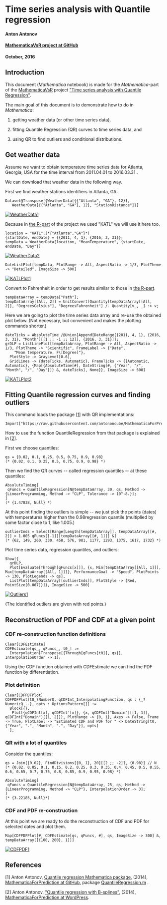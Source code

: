 # Time series analysis with Quantile regression

#### Anton Antonov   
#### [MathematicaVsR project at GitHub](https://github.com/antononcube/MathematicaVsR/tree/master/Projects)    
#### October, 2016   


## Introduction

This document (*Mathematica* notebook) is made for the *Mathematica*-part of the [MathematicaVsR](https://github.com/antononcube/MathematicaVsR/) project ["Time series analysis with Quantile Regression"](https://github.com/antononcube/MathematicaVsR/tree/master/Projects/TimeSeriesAnalysisWithQuantileRegression).

The main goal of this document is to demonstrate how to do in *Mathematica*:

1. getting weather data (or other time series data),

2. fitting Quantile Regression (QR) curves to time series data, and

3. using QR to find outliers and conditional distributions.

## Get weather data


Assume we want to obtain temperature time series data for Atlanta, Georgia, USA for the time interval from 2011.04.01 to 2016.03.31 .

We can download that weather data in the following way.

First we find weather stations identifiers in Atlanta, GA:

    Dataset@Transpose[{WeatherData[{{"Atlanta", "GA"}, 12}],
       WeatherData[{{"Atlanta", "GA"}, 12}, "StationDistance"]}]

[![WeatherData1][1]][1]

Because in [the R-part](https://github.com/antononcube/MathematicaVsR/tree/master/Projects/TimeSeriesAnalysisWithQuantileRegression/R) of the project we used "KATL" we will use it here too.

    location = "KATL";(*{"Atlanta","GA"}*)
    {startDate, endDate} = {{2011, 4, 1}, {2016, 3, 31}};
    tempData = WeatherData[location, "MeanTemperature", {startDate, endDate, "Day"}]

[![WeatherData2][2]][2]

    DateListPlot[tempData, PlotRange -> All, AspectRatio -> 1/3, PlotTheme -> "Detailed", ImageSize -> 500]

[![KATLPlot1][3]][3]

Convert to Fahrenheit in order to get results similar to those in [the R-part](https://github.com/antononcube/MathematicaVsR/tree/master/Projects/TimeSeriesAnalysisWithQuantileRegression/R).

    tempDataArray = tempData["Path"];
    tempDataArray[[All, 2]] = UnitConvert[Quantity[tempDataArray[[All, 2]], "DegreesCelsius"], "DegreesFahrenheit"] /. Quantity[v_, _] :> v;

Here we are going to plot the time series data array and re-use the obtained plot below. (Not necessary, but convenient and makes the plotting commands shorter.)

    dateTicks = AbsoluteTime /@Union[Append[DateRange[{2011, 4, 1}, {2016, 3, 31}, "Month"][[1 ;; -1 ;; 12]], {2016, 3, 31}]];
    grDLP = ListLinePlot[tempDataArray, PlotRange -> All, AspectRatio -> 1/3, PlotTheme -> "Scientific", FrameLabel -> {"Date",
        "Mean temperature, F\[Degree]"},
      PlotStyle -> GrayLevel[0.6],
      GridLines -> {dateTicks, Automatic}, FrameTicks -> {{Automatic, Automatic}, {Map[{AbsoluteTime[#], DateString[#, {"Year", "/", "Month", "/", "Day"}]} &, dateTicks], None}}, ImageSize -> 500]

[![KATLPlot2][4]][4]

## Fitting Quantile regression curves and finding outliers

This command loads the package \[[1](https://github.com/antononcube/MathematicaForPrediction/blob/master/QuantileRegression.m)\] with QR implementations:

    Import["https://raw.githubusercontent.com/antononcube/MathematicaForPrediction/master/QuantileRegression.m"]

How to use the function QuantileRegression from that package is explained in \[[2](https://mathematicaforprediction.wordpress.com/2014/01/01/quantile-regression-with-b-splines/)\].

First we choose quantiles:

    qs = {0.02, 0.1, 0.25, 0.5, 0.75, 0.9, 0.98}
    (* {0.02, 0.1, 0.25, 0.5, 0.75, 0.9, 0.98} *)

Then we find the QR curves -- called regression quantiles -- at these quantiles:

    AbsoluteTiming[
     qFuncs = QuantileRegression[N@tempDataArray, 30, qs, Method -> {LinearProgramming, Method -> "CLP", Tolerance -> 10^-8.}];
    ]
    (* {1.47838, Null} *)

At this point finding the outliers is simple -- we just pick the points (dates) with temperatures higher than the 0.98regression quantile (multiplied by some factor close to 1, like 1.005.)

    outlierInds = Select[Range[Length[tempDataArray]], tempDataArray[[#, 2]] > 1.005 qFuncs[[-1]][tempDataArray[[#, 1]]] &]
    (* {62, 149, 260, 330, 458, 576, 981, 1177, 1293, 1375, 1617, 1732} *)

Plot time series data, regression quantiles, and outliers:

    Show[{
      grDLP,
      Plot[Evaluate[Through[qFuncs[x]]], {x, Min[tempDataArray[[All, 1]]], Max[tempDataArray[[All, 1]]]}, PerformanceGoal -> "Speed", PlotPoints -> 130, PlotLegends -> qs],
      ListPlot[tempDataArray[[outlierInds]], PlotStyle -> {Red, PointSize[0.007]}]}, ImageSize -> 500]

[![Outliers1][5]][5]

(The identified outliers are given with red points.)

## Reconstruction of PDF and CDF at a given point

### CDF re-construction function definitions

    Clear[CDFEstimate]
    CDFEstimate[qs_, qFuncs_, t0_] :=
      Interpolation[Transpose[{Through[qFuncs[t0]], qs}], InterpolationOrder -> 1];

Using the CDF function obtained with CDFEstimate we can find the PDF function by differentiation.

### Plot definition

    Clear[CDFPDFPlot]
    CDFPDFPlot[t0_?NumberQ, qCDFInt_InterpolatingFunction, qs : {_?NumericQ ..}, opts : OptionsPattern[]] :=
      Block[{},
       Plot[{qCDFInt[x], qCDFInt'[x]}, {x, qCDFInt["Domain"][[1, 1]], qCDFInt["Domain"][[1, 2]]}, PlotRange -> {0, 1}, Axes -> False, Frame -> True, PlotLabel -> "Estimated CDF and PDF for " <> DateString[t0, {"Year", ".", "Month", ".", "Day"}], opts]
      ];

### QR with a lot of quantiles

Consider the quantiles:

    qs = Join[{0.02}, FindDivisions[{0, 1}, 20][[2 ;; -2]], {0.98}] // N
    (* {0.02, 0.05, 0.1, 0.15, 0.2, 0.25, 0.3, 0.35, 0.4, 0.45, 0.5, 0.55, 0.6, 0.65, 0.7, 0.75, 0.8, 0.85, 0.9, 0.95, 0.98} *)

    AbsoluteTiming[
     qFuncs = QuantileRegression[N@tempDataArray, 25, qs, Method -> {LinearProgramming, Method -> "CLP"}, InterpolationOrder -> 3];
    ]
    (* {3.22185, Null}*)

### CDF and PDF re-construction

At this point we are ready to do the reconstruction of CDF and PDF for selected dates and plot them.

    Map[CDFPDFPlot[#, CDFEstimate[qs, qFuncs, #], qs, ImageSize -> 300] &, tempDataArray[[{100, 200}, 1]]]

[![CDFPDF1][6]][6]

## References

\[1\] Anton Antonov, [Quantile regression Mathematica package](https://github.com/antononcube/MathematicaForPrediction/blob/master/QuantileRegression.m),  (2014), [MathematicaForPrediction at GitHub](https://github.com/antononcube/MathematicaForPrediction), package [QuantileRegression.m](https://github.com/antononcube/MathematicaForPrediction/blob/master/QuantileRegression.m) .

\[2\] Anton Antonov, ["Quantile regression with B-splines"](https://mathematicaforprediction.wordpress.com/2014/01/01/quantile-regression-with-b-splines/), (2014), [MathematicaForPrediction at WordPress](https://mathematicaforprediction.wordpress.com/).

<!--
[1]:WeatherData1.png
[2]:WeatherData2.png
[3]:KATLPlot1.png
[4]:KATLPlot2.png
[5]:Outliers1.png
[6]:CDFPDF1.png
-->

[1]:http://i.imgur.com/crktb3S.png
[2]:http://i.imgur.com/urFIxy3.png
[3]:http://i.imgur.com/WCmzteF.png
[4]:http://i.imgur.com/EUY02Qy.png
[5]:http://i.imgur.com/7FaumjN.png
[6]:http://i.imgur.com/JwFaCb0.png